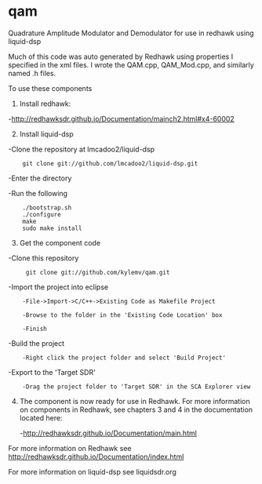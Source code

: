 # qam
Quadrature Amplitude Modulator and Demodulator for use in redhawk using liquid-dsp

Much of this code was auto generated by Redhawk using properties I specified in the xml files. I wrote the QAM.cpp, QAM_Mod.cpp, and similarly named .h files.

To use these components

1) Install redhawk:

  -http://redhawksdr.github.io/Documentation/mainch2.html#x4-60002

2) Install liquid-dsp

-Clone the repository at lmcadoo2/liquid-dsp

	  	git clone git://github.com/lmcadoo2/liquid-dsp.git

-Enter the directory

-Run the following
	
		./bootstrap.sh
		./configure
		make
	  	sudo make install

3) Get the component code

-Clone this repository

		 git clone git://github.com/kylemv/qam.git

-Import the project into eclipse

	  	-File->Import->C/C++->Existing Code as Makefile Project
	
	  	-Browse to the folder in the 'Existing Code Location' box
	
	  	-Finish

-Build the project

  		-Right click the project folder and select 'Build Project'

-Export to the 'Target SDR'

  		-Drag the project folder to 'Target SDR' in the SCA Explorer view

4) The component is now ready for use in Redhawk. For more information on components in Redhawk, see chapters 3 and 4 in the documentation located here:

  	-http://redhawksdr.github.io/Documentation/main.html

For more information on Redhawk see http://redhawksdr.github.io/Documentation/index.html

For more information on liquid-dsp see liquidsdr.org
